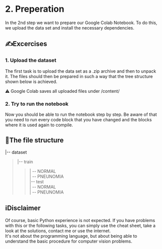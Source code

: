 # 2. Preperation
In the 2nd step we want to prepare our Google Colab Notebook. To do this, we upload the data set and install the necessary dependencies.  

## ✍Excercises
### 1. Upload the dataset
The first task is to upload the data set as a .zip archive and then to unpack it. The files should then be prepared in such a way that the tree structure shown below is achieved.    
  
⚠ Google Colab saves all uploaded files under /content/

### 2. Try to run the notebook
Now you should be able to run the notebook step by step. Be aware of that you need to run every code block that you have changed and the blocks where it is used again to compile.

## 📃The file structure
|-- dataset  
> |-- train  
>> | -- NORMAL  
>> | -- PNEUNOMIA  
> |-- test  
>> | -- NORMAL  
>> | -- PNEUNOMIA  


## ℹDisclaimer
Of course, basic Python experience is not expected. If you have problems with this or the following tasks, you can simply use the cheat sheet, take a look at the solutions, contact me or use the internet.  
It's not about the programming language, but about being able to understand the basic procedure for computer vision problems.
